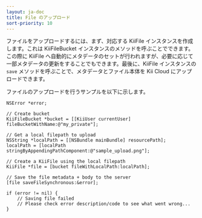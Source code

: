 ```yaml
---
layout: ja-doc
title: File のアップロード
sort-priority: 10
---
```

ファイルをアップロードするには、まず、対応する KiiFile インスタンスを作成します。これは KiiFileBucket  インスタンスのメソッドを呼ぶことでできます。この際に KiiFile へ自動的にメタデータのセットが行われますが、必要に応じて一部メタデータの更新をすることでもできます。最後に、KiiFile インスタンスの `save` メソッドを呼ぶことで、メタデータとファイル本体を Kii Cloud にアップロードできます。

ファイルのアップロードを行うサンプルを以下に示します。

```objc
NSError *error;

// Create bucket
KiiFileBucket *bucket = [[KiiUser currentUser] fileBucketWithName:@"my_private"];

// Get a local filepath to upload
NSString *localPath = [[NSBundle mainBundle] resourcePath];
localPath = [localPath stringByAppendingPathComponent:@"sample_upload.png"];

// Create a KiiFile using the local filepath
KiiFile *file = [bucket fileWithLocalPath:localPath];

// Save the file metadata + body to the server
[file saveFileSynchronous:&error];

if (error != nil) {
    // Saving file failed
    // Please check error description/code to see what went wrong...
}
```
